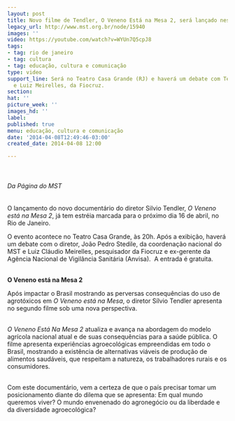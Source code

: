 ```yaml
---
layout: post
title: Novo filme de Tendler, O Veneno Está na Mesa 2, será lançado nesta quarta
legacy_url: http://www.mst.org.br/node/15940
images: ''
video: https://youtube.com/watch?v=WYUn7Q5cpJ8
tags:
- tag: rio de janeiro
- tag: cultura
- tag: educação, cultura e comunicação
type: video
support_line: Será no Teatro Casa Grande (RJ) e haverá um debate com Tendler, Stedile
  e Luiz Meirelles, da Fiocruz.
section: 
hat: ''
picture_week: ''
images_hd: ''
label: 
published: true
menu: educação, cultura e comunicação
date: '2014-04-08T12:49:46-03:00'
created_date: 2014-04-08 12:00

---
```

<p class="MsoNormal"><img style="margin: 10px;" src="http://www.antigo.mst.org.br/sites/default/files/lan%C3%A7amento_veneno%20esta%20na%20mesa.jpg" alt=""><br><br><em>Da Página do MST<br></em><br><br>O lançamento do novo documentário do diretor Silvio Tendler, <em>O Veneno está na Mesa 2</em>, já tem estréia marcada para o próximo dia 16 de abril, no Rio de Janeiro.</p><p class="MsoNormal">O evento acontece no Teatro Casa Grande, às 20h. Após a exibição, haverá um debate com o diretor, João Pedro Stedile, da coordenação nacional do MST e Luiz Cláudio Meirelles, pesquisador da Fiocruz e ex-gerente da Agência Nacional de Vigilância Sanitária (Anvisa). &nbsp;A entrada é gratuita.</p><p class="MsoNormal"><strong><br>O Veneno está na Mesa 2</strong></p><p class="MsoNormal">Após impactar o Brasil mostrando as perversas consequências do uso de agrotóxicos em <em>O Veneno está na Mesa</em>, o diretor Sílvio Tendler apresenta no segundo filme sob uma nova perspectiva.</p><p class="MsoNormal"><br><em>O Veneno Está Na Mesa 2</em> atualiza e avança na abordagem do modelo agrícola nacional atual e de suas consequências para a saúde pública. O filme apresenta experiências agroecológicas empreendidas em todo o Brasil, mostrando a existência de alternativas viáveis de produção de alimentos saudáveis, que respeitam a natureza, os trabalhadores rurais e os consumidores.</p><p class="MsoNormal"><br>Com este documentário, vem a certeza de que o país precisar tomar um posicionamento diante do dilema que se apresenta: Em qual mundo queremos viver? O mundo envenenado do agronegócio ou da liberdade e da diversidade agroecológica?</p><p class="MsoNormal"><object width="600" height="500" data="http://www.youtube.com/v/WYUn7Q5cpJ8" type="application/x-shockwave-flash"><param name="data" value="http://www.youtube.com/v/WYUn7Q5cpJ8"><param name="src" value="http://www.youtube.com/v/WYUn7Q5cpJ8"></object></p>
